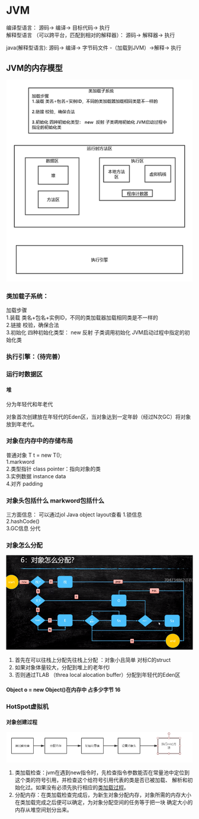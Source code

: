 # JVM
编译型语言：
源码-> 编译-> 目标代码-> 执行  
解释型语言 （可以跨平台，匹配到相对的解释器）：
源码-> 解释器-> 执行  

java(解释型语言):
源码-> 编译-> 字节码文件 -（加载到JVM）->解释-> 执行  


## JVM的内存模型
![jvm内存模型](../picture/JVM内存模型.png)
### 类加载子系统：  
加载步骤   
1.装载 类名+包名+实例ID，不同的类加载器加载相同类是不一样的  
 2.链接 校验，确保合法  
 3.初始化 四种初始化类型： new  反射 子类调用初始化 JVM启动过程中指定的初始化类  
### 执行引擎：（待完善）

### 运行时数据区

#### 堆
分为年轻代和年老代 

对象首次创建放在年轻代的Eden区，当对象达到一定年龄（经过N次GC）将对象放到年老代。


### 对象在内存中的存储布局
普通对象  T t = new T();  
1.markword   
2.类型指针   class pointer：指向对象的类   
3.实例数据 instance data   
4.对齐 padding

### 对象头包括什么 markword包括什么
三方面信息：  可以通过jol Java object layout查看
1.锁信息  
2.hashCode()  
3.GC信息 分代  

### 对象怎么分配
![对象分配过程](../picture/对象分配.PNG)
 1. 首先在可以往栈上分配先往栈上分配 ：对象小且简单 对标C的struct
 2. 如果对象体量较大，分配到堆上的老年代l
 3. 否则通过TLAB （threa local alocation buffer）分配到年轻代的Eden区
 
#### Object o = new Object()在内存中 占多少字节 16
 
### HotSpot虚拟机
#### 对象创建过程
![对象创建过程](../picture/JVM对象创建过程.PNG)
1. 类加载检查：jvm在遇到new指令时，先检查指令参数能否在常量池中定位到这个类的符号引用，并检查这个给符号引用代表的类是否已被加载、
解析和初始化过。如果没有必须先执行相应的[类加载过程](https://blog.csdn.net/zhangliangzi/article/details/51319033)。
2. 分配内存：在类加载检查完成后，为新生对象分配内存，对象所需的内存大小在类加载完成之后便可以确定，为对象分配空间的任务等于把一块
确定大小的内存从堆空间划分出来。